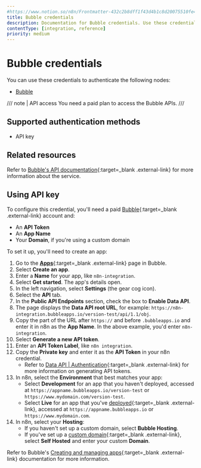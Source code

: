 ```yaml
---
#https://www.notion.so/n8n/Frontmatter-432c2b8dff1f43d4b1c8d20075510fe4
title: Bubble credentials
description: Documentation for Bubble credentials. Use these credentials to authenticate Bubble in n8n, a workflow automation platform.
contentType: [integration, reference]
priority: medium
---
```


# Bubble credentials

You can use these credentials to authenticate the following nodes:

- [Bubble](/integrations/builtin/app-nodes/n8n-nodes-base.bubble/)

/// note | API access
You need a paid plan to access the Bubble APIs.
///

## Supported authentication methods

- API key

## Related resources

Refer to [Bubble's API documentation](https://manual.bubble.io/help-guides/integrations/api){:target=_blank .external-link} for more information about the service.

## Using API key

To configure this credential, you'll need a paid [Bubble](https://bubble.io){:target=_blank .external-link} account and:

- An **API Token**
- An **App Name**
- Your **Domain**, if you're using a custom domain

To set it up, you'll need to create an app:

1. Go to the [**Apps**](https://bubble.io/home/apps){:target=_blank .external-link} page in Bubble.
1. Select **Create an app**.
1. Enter a **Name** for your app, like `n8n-integration`.
1. Select **Get started**. The app's details open.
1. In the left navigation, select **Settings** (the gear cog icon).
1. Select the **API** tab.
1. In the **Public API Endpoints** section, check the box to **Enable Data API**.
1. The page displays the **Data API root URL**, for example: `https://n8n-integration.bubbleapps.io/version-test/api/1.1/obj`.
1. Copy the part of the URL after `https://` and before `.bubbleapps.io` and enter it in n8n as the **App Name**. In the above example, you'd enter `n8n-integration`.
1. Select **Generate a new API token**.
8. Enter an **API Token Label**, like `n8n integration`.
1. Copy the **Private key** and enter it as the **API Token** in your n8n credential.
    - Refer to [Data API | Authentication](https://manual.bubble.io/core-resources/api/the-bubble-api/the-data-api/authentication){:target=_blank .external-link} for more information on generating API tokens.
1. In n8n, select the **Environment** that best matches your app:
    - Select **Development** for an app that you haven't deployed, accessed at `https://appname.bubbleapps.io/version-test` or `https://www.mydomain.com/version-test`.
    - Select **Live** for an app that you've [deployed](https://manual.bubble.io/help-guides/getting-started/navigating-the-bubble-editor/deploying-your-app){:target=_blank .external-link}, accessed at `https://appname.bubbleapps.io` or `https://www.mydomain.com`.
1. In n8n, select your **Hosting**:
    - If you haven't set up a custom domain, select **Bubble Hosting**.
    - If you've set up a [custom domain](https://manual.bubble.io/help-guides/getting-started/navigating-the-bubble-editor/tabs-and-sections/settings-tab/custom-domain-and-dns){:target=_blank .external-link}, select **Self Hosted** and enter your custom **Domain**.

Refer to Bubble's [Creating and managing apps](https://manual.bubble.io/help-guides/getting-started/creating-and-managing-apps){:target=_blank .external-link} documentation for more information.
